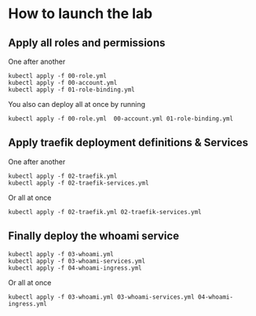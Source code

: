 # How to launch the lab
## Apply all roles and permissions
One after another
```
kubectl apply -f 00-role.yml 
kubectl apply -f 00-account.yml 
kubectl apply -f 01-role-binding.yml 
```

You also can deploy all at once by running
```
kubectl apply -f 00-role.yml  00-account.yml 01-role-binding.yml 
```
## Apply traefik deployment definitions & Services
One after another
```
kubectl apply -f 02-traefik.yml 
kubectl apply -f 02-traefik-services.yml
```
Or all at once
```
kubectl apply -f 02-traefik.yml 02-traefik-services.yml
```
## Finally deploy the whoami service
```
kubectl apply -f 03-whoami.yml 
kubectl apply -f 03-whoami-services.yml 
kubectl apply -f 04-whoami-ingress.yml
```
Or all at once
```
kubectl apply -f 03-whoami.yml 03-whoami-services.yml 04-whoami-ingress.yml
```
